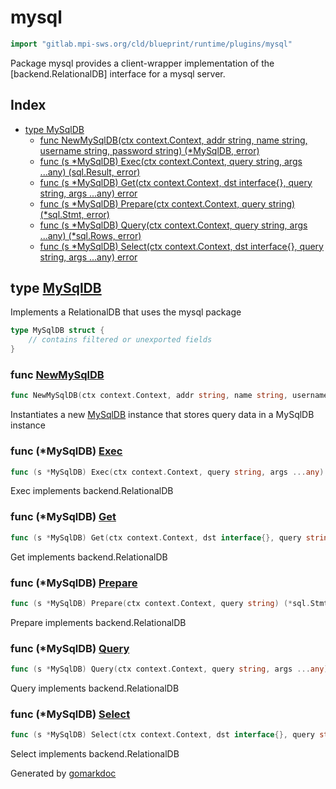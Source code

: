 <!-- Code generated by gomarkdoc. DO NOT EDIT -->

# mysql

```go
import "gitlab.mpi-sws.org/cld/blueprint/runtime/plugins/mysql"
```

Package mysql provides a client\-wrapper implementation of the \[backend.RelationalDB\] interface for a mysql server.

## Index

- [type MySqlDB](<#MySqlDB>)
  - [func NewMySqlDB\(ctx context.Context, addr string, name string, username string, password string\) \(\*MySqlDB, error\)](<#NewMySqlDB>)
  - [func \(s \*MySqlDB\) Exec\(ctx context.Context, query string, args ...any\) \(sql.Result, error\)](<#MySqlDB.Exec>)
  - [func \(s \*MySqlDB\) Get\(ctx context.Context, dst interface\{\}, query string, args ...any\) error](<#MySqlDB.Get>)
  - [func \(s \*MySqlDB\) Prepare\(ctx context.Context, query string\) \(\*sql.Stmt, error\)](<#MySqlDB.Prepare>)
  - [func \(s \*MySqlDB\) Query\(ctx context.Context, query string, args ...any\) \(\*sql.Rows, error\)](<#MySqlDB.Query>)
  - [func \(s \*MySqlDB\) Select\(ctx context.Context, dst interface\{\}, query string, args ...any\) error](<#MySqlDB.Select>)


<a name="MySqlDB"></a>
## type [MySqlDB](<https://gitlab.mpi-sws.org/cld/blueprint2/blueprint/blob/main/runtime/plugins/mysql/reldb.go#L14-L17>)

Implements a RelationalDB that uses the mysql package

```go
type MySqlDB struct {
    // contains filtered or unexported fields
}
```

<a name="NewMySqlDB"></a>
### func [NewMySqlDB](<https://gitlab.mpi-sws.org/cld/blueprint2/blueprint/blob/main/runtime/plugins/mysql/reldb.go#L20>)

```go
func NewMySqlDB(ctx context.Context, addr string, name string, username string, password string) (*MySqlDB, error)
```

Instantiates a new [MySqlDB](<#MySqlDB>) instance that stores query data in a MySqlDB instance

<a name="MySqlDB.Exec"></a>
### func \(\*MySqlDB\) [Exec](<https://gitlab.mpi-sws.org/cld/blueprint2/blueprint/blob/main/runtime/plugins/mysql/reldb.go#L46>)

```go
func (s *MySqlDB) Exec(ctx context.Context, query string, args ...any) (sql.Result, error)
```

Exec implements backend.RelationalDB

<a name="MySqlDB.Get"></a>
### func \(\*MySqlDB\) [Get](<https://gitlab.mpi-sws.org/cld/blueprint2/blueprint/blob/main/runtime/plugins/mysql/reldb.go#L66>)

```go
func (s *MySqlDB) Get(ctx context.Context, dst interface{}, query string, args ...any) error
```

Get implements backend.RelationalDB

<a name="MySqlDB.Prepare"></a>
### func \(\*MySqlDB\) [Prepare](<https://gitlab.mpi-sws.org/cld/blueprint2/blueprint/blob/main/runtime/plugins/mysql/reldb.go#L56>)

```go
func (s *MySqlDB) Prepare(ctx context.Context, query string) (*sql.Stmt, error)
```

Prepare implements backend.RelationalDB

<a name="MySqlDB.Query"></a>
### func \(\*MySqlDB\) [Query](<https://gitlab.mpi-sws.org/cld/blueprint2/blueprint/blob/main/runtime/plugins/mysql/reldb.go#L51>)

```go
func (s *MySqlDB) Query(ctx context.Context, query string, args ...any) (*sql.Rows, error)
```

Query implements backend.RelationalDB

<a name="MySqlDB.Select"></a>
### func \(\*MySqlDB\) [Select](<https://gitlab.mpi-sws.org/cld/blueprint2/blueprint/blob/main/runtime/plugins/mysql/reldb.go#L61>)

```go
func (s *MySqlDB) Select(ctx context.Context, dst interface{}, query string, args ...any) error
```

Select implements backend.RelationalDB

Generated by [gomarkdoc](<https://github.com/princjef/gomarkdoc>)
